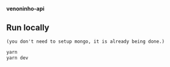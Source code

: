 #### venoninho-api

## Run locally 
`(you don't need to setup mongo, it is already being done.)`
```javascript
yarn
yarn dev
```
